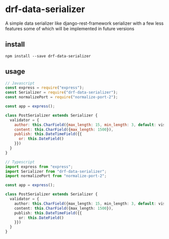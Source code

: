 # drf-data-serializer

A simple data serializer like django-rest-framework serializer with a few less features some of which will be implemented in future versions

## install

`npm install --save drf-data-serializer`

## usage

```javascript
// Javascript
const express = require("express");
const Serializer = require("drf-data-serializer");
const normalizePort = require("normalize-port-2");

const app = express();

class PostSerializer extends Serializer {
  validator = {
    author: this.CharField({max_length: 15, min_length: 3, default: visitor}),
    content: this.CharField({max_length: 1500}),
    publish: this.DateTimeField({{
      or: this.DateField()
    }})
  }
}
```

```typescript
// Typescript
import express from "express";
import Serializer from "drf-data-serializer";
import normalizePort from "normalize-port-2";

const app = express();

class PostSerializer extends Serializer {
  validator = {
    author: this.CharField({max_length: 15, min_length: 3, default: visitor}),
    content: this.CharField({max_length: 1500}),
    publish: this.DateTimeField({{
      or: this.DateField()
    }})
  }
}
```
